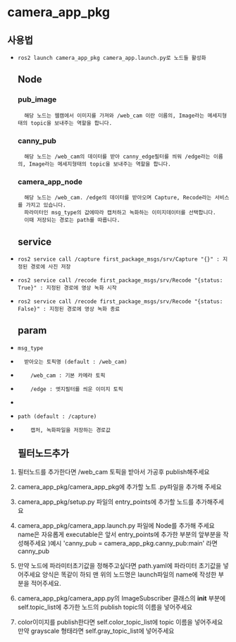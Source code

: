 # camera_app_pkg
  ## 사용법
-     ros2 launch camera_app_pkg camera_app.launch.py로 노드들 활성화
  ## Node
    ### pub_image
        해당 노드는 웹캠에서 이미지를 가져와 /web_cam 이란 이름의, Image라는 메세지형태의 topic을 보내주는 역할을 합니다.
    ### canny_pub
        해당 노드는 /web_cam의 데이터를 받아 canny_edge필터를 씌워 /edge라는 이름의, Image라는 메세지형태의 topic을 보내주는 역할을 합니다.
    ### camera_app_node
        해당 노드는 /web_cam. /edge의 데이터를 받아오며 Capture, Recode라는 서비스를 가지고 있습니다.
        파라미터인 msg_type의 값에따라 캡처하고 녹화하는 이미지데이터를 선택합니다.
        이때 저장되는 경로는 path를 따릅니다.
  ## service
-     ros2 service call /capture first_package_msgs/srv/Capture "{}" : 지정된 경로에 사진 저장
-     ros2 service call /recode first_package_msgs/srv/Recode "{status: True}" : 지정된 경로에 영상 녹화 시작
-     ros2 service call /recode first_package_msgs/srv/Recode "{status: False}" : 지정된 경로에 영상 녹화 종료

  ## param
-     msg_type
-       받아오는 토픽명 (default : /web_cam)
-         /web_cam : 기본 카메라 토픽
-         /edge : 엣지필터를 씌운 이미지 토픽
- 
-     path (default : /capture)
-         캡처, 녹화파일을 저장하는 경로값

  ## 필터노드추가
1. 필터노드를 추가한다면 /web_cam 토픽을 받아서 가공후 publish해주세요

2. camera_app_pkg/camera_app_pkg에 추가할 노트 .py파일을 추가해 주세요

3. camera_app_pkg/setup.py 파일의 entry_points에 추가할 노드를 추가해주세요

4. camera_app_pkg/camera_app.launch.py 파일에 Node를 추가해 주세요 name은 자유롭게 executable은 앞서 entry_points에 추가한 부분의 앞부분을 작성해주세요
)예시 'canny_pub = camera_app_pkg.canny_pub:main' 라면 canny_pub

5. 만약 노드에 파라미터초기값을 정해주고싶다면 path.yaml에 파라미터 초기값을 넣어주세요 양식은 똑같이 하되 맨 위의 노드명은 launch파일의 name에 작성한 부분을 적어주세요.

6. camera_app_pkg/camera_app.py의 ImageSubscriber 클래스의 __init__ 부분에 self.topic_list에 추가한 노드의 publish topic의 이름을 넣어주세요 

7. color이미지를 publish한다면 self.color_topic_list에 topic 이름을 넣어주세요 만약 grayscale 형태라면 self.gray_topic_list에 넣어주세요

